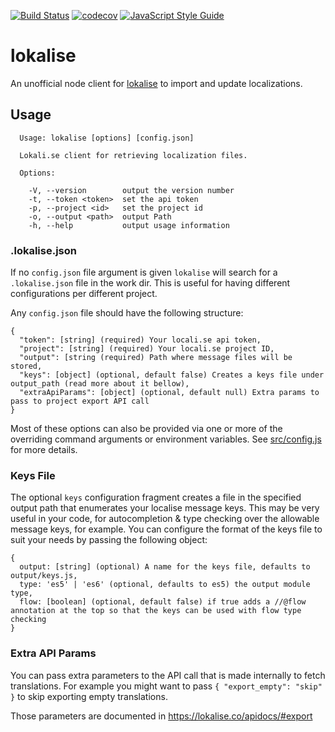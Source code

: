 [![Build Status](https://travis-ci.org/carlossless/lokalise.svg?branch=master)](https://travis-ci.org/carlossless/lokalise) [![codecov](https://codecov.io/gh/carlossless/lokalise/branch/master/graph/badge.svg)](https://codecov.io/gh/carlossless/lokalise) [![JavaScript Style Guide](https://img.shields.io/badge/code_style-standard-brightgreen.svg)](https://standardjs.com)


# lokalise

An unofficial node client for [lokalise](https://lokali.se) to import and update localizations.

## Usage

```
  Usage: lokalise [options] [config.json]

  Lokali.se client for retrieving localization files.

  Options:

    -V, --version        output the version number
    -t, --token <token>  set the api token
    -p, --project <id>   set the project id
    -o, --output <path>  output Path
    -h, --help           output usage information
```

### .lokalise.json

If no `config.json` file argument is given `lokalise` will search for a `.lokalise.json` file in the work dir. This is useful for having different configurations per different project.

Any `config.json` file should have the following structure:

```
{
  "token": [string] (required) Your locali.se api token,
  "project": [string] (required) Your locali.se project ID,
  "output": [string (required) Path where message files will be stored,
  "keys": [object] (optional, default false) Creates a keys file under output_path (read more about it bellow),
  "extraApiParams": [object] (optional, default null) Extra params to pass to project export API call
}
```

Most of these options can also be provided via one or more of the overriding command arguments or environment variables. See [src/config.js](src/config.js) for more details.

### Keys File

The optional `keys` configuration fragment creates a file in the specified output path that enumerates your localise message keys.
This may be very useful in your code, for autocompletion & type checking over the allowable message keys, for example.
You can configure the format of the keys file to suit your needs by passing the following object:

```
{
  output: [string] (optional) A name for the keys file, defaults to output/keys.js,
  type: 'es5' | 'es6' (optional, defaults to es5) the output module type,
  flow: [boolean] (optional, default false) if true adds a //@flow annotation at the top so that the keys can be used with flow type checking
}
```

### Extra API Params

You can pass extra parameters to the API call that is made internally to fetch translations. For example you might want to pass `{ "export_empty": "skip" }` to skip exporting empty translations.

Those parameters are documented in https://lokalise.co/apidocs/#export

